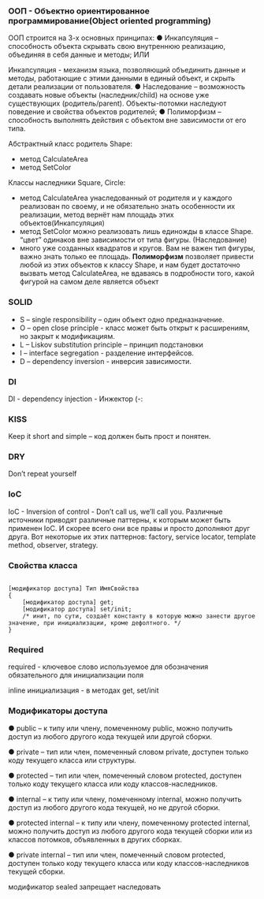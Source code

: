 ### ООП - Объектно ориентированное программирование(**Object oriented programming)**

ООП строится на 3-х основных принципах:
● Инкапсуляция – способность объекта скрывать свою внутреннюю
реализацию, объединяя в себя данные и методы; ИЛИ

Инкапсуляция - механизм языка, позволяющий объединить данные и методы, работающие с этими данными в единый объект, и скрыть детали реализации от пользователя.
● Наследование – возможность создавать новые объекты (наследник/child) на
основе уже существующих (родитель/parent). Объекты-потомки наследуют
поведение и свойства объектов родителей;
● Полиморфизм – способность выполнять действия с объектом вне
зависимости от его типа.

Абстрактный класс родитель Shape:

- метод CalculateArea
- метод SetColor

Классы наследники Square, Circle:

- метод CalculateArea унаследованный от родителя и у каждого реализован по своему, и не обязательно знать особенности их реализации, метод вернёт нам площадь этих объектов(Инкапсуляция)
- метод SetColor можно реализовать лишь единожды в классе Shape. “цвет” одинаков вне зависимости от типа фигуры. (Наследование)
- много уже созданных квадратов и кругов. Вам не важен тип фигуры, важно знать только ее площадь. **Полиморфизм** позволяет привести любой из этих объектов к классу Shape, и нам будет достаточно вызвать метод CalculateArea, не вдаваясь в подробности того, какой фигурой на самом деле является объект

### SOLID

- S – single responsibility – один объект одно предназначение.
- O – open close principle - класс может быть открыт к расширениям, но закрыт к модификациям.
- L – Liskov substitution principle – принцип подстановки
- I – interface segregation - разделение интерфейсов.
- D – dependency inversion - инверсия зависимости.

### DI

DI - dependency injection - Инжектор (-: 

### KISS

Keep it short and simple – код должен быть прост и понятен.

### DRY

Don’t repeat yourself

### IoC

IoC - Inversion of control - Don’t call us, we’ll call you. Различные источники приводят различные паттерны, к которым может быть применен IoC. И скорее всего они все правы и просто дополняют друг друга. Вот некоторые их этих паттернов: factory, service locator, template method, observer, strategy.

### Свойства класса
<pre><code>
[модификатор доступа] Тип ИмяСвойства
{
    [модификатор доступа] get;
    [модификатор доступа] set/init; 
    /* инит, по сути, создаёт константу в которую можно занести другое значение, при инициализации, кроме дефолтного. */
}
</pre></code>

### Required

required - ключевое слово используемое для обозначения обязательного для инициализации поля

inline инициализация - в методах get, set/init

### Модификаторы доступа

● public – к типу или члену, помеченному public, можно получить доступ из любого другого кода текущей или другой сборки.

● private – тип или член, помеченный словом private, доступен только коду текущего класса или структуры.

● protected – тип или член, помеченный словом protected, доступен только коду текущего класса или коду классов-наследников.

● internal – к типу или члену, помеченному internal, можно получить доступ из любого другого кода текущей, но не другой сборки.

● protected internal – к типу или члену, помеченному protected internal, можно получить доступ из любого другого кода текущей сборки или из классов
потомков, объявленных в других сборках.

● private internal – тип или член, помеченный словом protected, доступен только коду текущего класса или коду классов-наследников текущей сборки.

модификатор sealed запрещает наследовать